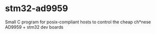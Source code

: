# stm32-ad9959
Small C program for posix-compliant hosts to control the cheap ch*nese AD9959 + stm32 dev boards
